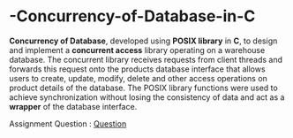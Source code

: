 # -Concurrency-of-Database-in-C

 **Concurrency of Database**, developed using **POSIX library** in ​**C**, to design and implement a **concurrent access** library operating on a warehouse database. The concurrent library receives requests from client threads and forwards this request onto the products database interface that allows users to create, update, modify, delete and other access operations on product details of the database. The POSIX library functions were used to achieve synchronization without losing the consistency of data and act as a **wrapper** of the database interface. 

Assignment Question : [Question](https://github.com/ShreenidhiN/-Concurrency-of-Database-in-C/blob/master/concurrency.pdf)

